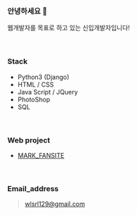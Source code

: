 ### 안녕하세요 👋 

웹개발자를 목표로 하고 있는 신입개발자입니다!  
<br><br>
### Stack

- Python3 (Django)
- HTML /  CSS
- Java Script / JQuery
- PhotoShop
- SQL  
<br><br>
### Web project

* [MARK_FANSITE](http://nctmarklee.pythonanywhere.com/index/)  
<br><br>
### Email_address

>wlsrl129@gmail.com
